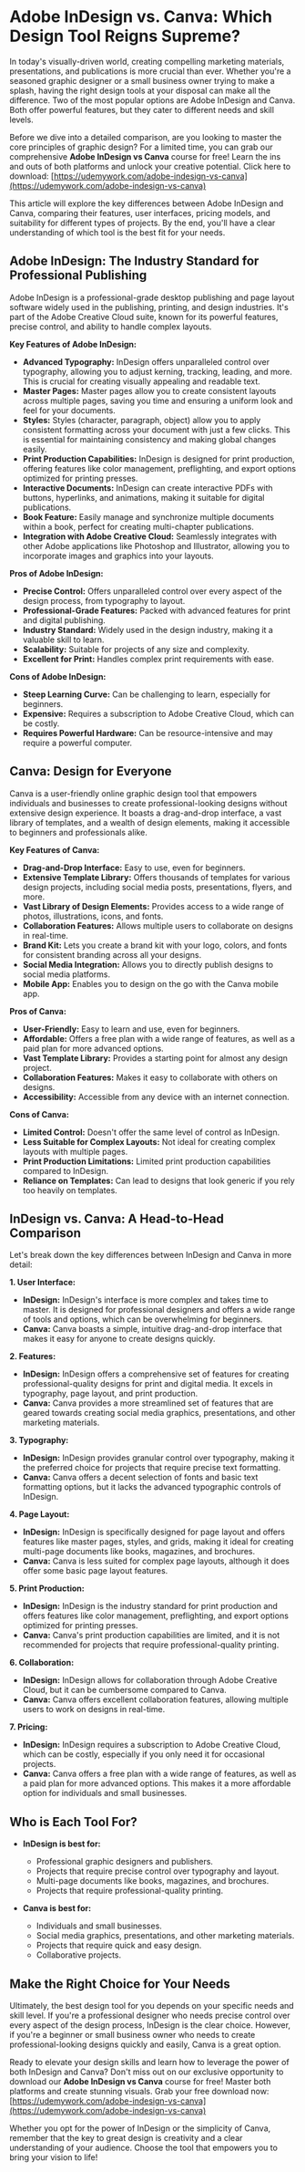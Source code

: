 # Adobe InDesign vs. Canva: Which Design Tool Reigns Supreme?

In today's visually-driven world, creating compelling marketing materials, presentations, and publications is more crucial than ever. Whether you're a seasoned graphic designer or a small business owner trying to make a splash, having the right design tools at your disposal can make all the difference. Two of the most popular options are Adobe InDesign and Canva. Both offer powerful features, but they cater to different needs and skill levels.

Before we dive into a detailed comparison, are you looking to master the core principles of graphic design? For a limited time, you can grab our comprehensive **Adobe InDesign vs Canva** course for free! Learn the ins and outs of both platforms and unlock your creative potential. Click here to download: [https://udemywork.com/adobe-indesign-vs-canva](https://udemywork.com/adobe-indesign-vs-canva)

This article will explore the key differences between Adobe InDesign and Canva, comparing their features, user interfaces, pricing models, and suitability for different types of projects. By the end, you'll have a clear understanding of which tool is the best fit for your needs.

## Adobe InDesign: The Industry Standard for Professional Publishing

Adobe InDesign is a professional-grade desktop publishing and page layout software widely used in the publishing, printing, and design industries. It's part of the Adobe Creative Cloud suite, known for its powerful features, precise control, and ability to handle complex layouts.

**Key Features of Adobe InDesign:**

*   **Advanced Typography:** InDesign offers unparalleled control over typography, allowing you to adjust kerning, tracking, leading, and more. This is crucial for creating visually appealing and readable text.
*   **Master Pages:** Master pages allow you to create consistent layouts across multiple pages, saving you time and ensuring a uniform look and feel for your documents.
*   **Styles:** Styles (character, paragraph, object) allow you to apply consistent formatting across your document with just a few clicks. This is essential for maintaining consistency and making global changes easily.
*   **Print Production Capabilities:** InDesign is designed for print production, offering features like color management, preflighting, and export options optimized for printing presses.
*   **Interactive Documents:** InDesign can create interactive PDFs with buttons, hyperlinks, and animations, making it suitable for digital publications.
*   **Book Feature:** Easily manage and synchronize multiple documents within a book, perfect for creating multi-chapter publications.
*   **Integration with Adobe Creative Cloud:** Seamlessly integrates with other Adobe applications like Photoshop and Illustrator, allowing you to incorporate images and graphics into your layouts.

**Pros of Adobe InDesign:**

*   **Precise Control:** Offers unparalleled control over every aspect of the design process, from typography to layout.
*   **Professional-Grade Features:** Packed with advanced features for print and digital publishing.
*   **Industry Standard:** Widely used in the design industry, making it a valuable skill to learn.
*   **Scalability:** Suitable for projects of any size and complexity.
*   **Excellent for Print:** Handles complex print requirements with ease.

**Cons of Adobe InDesign:**

*   **Steep Learning Curve:** Can be challenging to learn, especially for beginners.
*   **Expensive:** Requires a subscription to Adobe Creative Cloud, which can be costly.
*   **Requires Powerful Hardware:** Can be resource-intensive and may require a powerful computer.

## Canva: Design for Everyone

Canva is a user-friendly online graphic design tool that empowers individuals and businesses to create professional-looking designs without extensive design experience. It boasts a drag-and-drop interface, a vast library of templates, and a wealth of design elements, making it accessible to beginners and professionals alike.

**Key Features of Canva:**

*   **Drag-and-Drop Interface:** Easy to use, even for beginners.
*   **Extensive Template Library:** Offers thousands of templates for various design projects, including social media posts, presentations, flyers, and more.
*   **Vast Library of Design Elements:** Provides access to a wide range of photos, illustrations, icons, and fonts.
*   **Collaboration Features:** Allows multiple users to collaborate on designs in real-time.
*   **Brand Kit:** Lets you create a brand kit with your logo, colors, and fonts for consistent branding across all your designs.
*   **Social Media Integration:** Allows you to directly publish designs to social media platforms.
*   **Mobile App:** Enables you to design on the go with the Canva mobile app.

**Pros of Canva:**

*   **User-Friendly:** Easy to learn and use, even for beginners.
*   **Affordable:** Offers a free plan with a wide range of features, as well as a paid plan for more advanced options.
*   **Vast Template Library:** Provides a starting point for almost any design project.
*   **Collaboration Features:** Makes it easy to collaborate with others on designs.
*   **Accessibility:** Accessible from any device with an internet connection.

**Cons of Canva:**

*   **Limited Control:** Doesn't offer the same level of control as InDesign.
*   **Less Suitable for Complex Layouts:** Not ideal for creating complex layouts with multiple pages.
*   **Print Production Limitations:** Limited print production capabilities compared to InDesign.
*   **Reliance on Templates:** Can lead to designs that look generic if you rely too heavily on templates.

## InDesign vs. Canva: A Head-to-Head Comparison

Let's break down the key differences between InDesign and Canva in more detail:

**1. User Interface:**

*   **InDesign:** InDesign's interface is more complex and takes time to master. It is designed for professional designers and offers a wide range of tools and options, which can be overwhelming for beginners.
*   **Canva:** Canva boasts a simple, intuitive drag-and-drop interface that makes it easy for anyone to create designs quickly.

**2. Features:**

*   **InDesign:** InDesign offers a comprehensive set of features for creating professional-quality designs for print and digital media. It excels in typography, page layout, and print production.
*   **Canva:** Canva provides a more streamlined set of features that are geared towards creating social media graphics, presentations, and other marketing materials.

**3. Typography:**

*   **InDesign:** InDesign provides granular control over typography, making it the preferred choice for projects that require precise text formatting.
*   **Canva:** Canva offers a decent selection of fonts and basic text formatting options, but it lacks the advanced typographic controls of InDesign.

**4. Page Layout:**

*   **InDesign:** InDesign is specifically designed for page layout and offers features like master pages, styles, and grids, making it ideal for creating multi-page documents like books, magazines, and brochures.
*   **Canva:** Canva is less suited for complex page layouts, although it does offer some basic page layout features.

**5. Print Production:**

*   **InDesign:** InDesign is the industry standard for print production and offers features like color management, preflighting, and export options optimized for printing presses.
*   **Canva:** Canva's print production capabilities are limited, and it is not recommended for projects that require professional-quality printing.

**6. Collaboration:**

*   **InDesign:** InDesign allows for collaboration through Adobe Creative Cloud, but it can be cumbersome compared to Canva.
*   **Canva:** Canva offers excellent collaboration features, allowing multiple users to work on designs in real-time.

**7. Pricing:**

*   **InDesign:** InDesign requires a subscription to Adobe Creative Cloud, which can be costly, especially if you only need it for occasional projects.
*   **Canva:** Canva offers a free plan with a wide range of features, as well as a paid plan for more advanced options. This makes it a more affordable option for individuals and small businesses.

## Who is Each Tool For?

*   **InDesign is best for:**
    *   Professional graphic designers and publishers.
    *   Projects that require precise control over typography and layout.
    *   Multi-page documents like books, magazines, and brochures.
    *   Projects that require professional-quality printing.

*   **Canva is best for:**
    *   Individuals and small businesses.
    *   Social media graphics, presentations, and other marketing materials.
    *   Projects that require quick and easy design.
    *   Collaborative projects.

## Make the Right Choice for Your Needs

Ultimately, the best design tool for you depends on your specific needs and skill level. If you're a professional designer who needs precise control over every aspect of the design process, InDesign is the clear choice. However, if you're a beginner or small business owner who needs to create professional-looking designs quickly and easily, Canva is a great option.

Ready to elevate your design skills and learn how to leverage the power of both InDesign and Canva? Don't miss out on our exclusive opportunity to download our **Adobe InDesign vs Canva** course for free! Master both platforms and create stunning visuals. Grab your free download now: [https://udemywork.com/adobe-indesign-vs-canva](https://udemywork.com/adobe-indesign-vs-canva)

Whether you opt for the power of InDesign or the simplicity of Canva, remember that the key to great design is creativity and a clear understanding of your audience. Choose the tool that empowers you to bring your vision to life!
